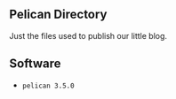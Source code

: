 ## Pelican Directory

Just the files used to publish our little blog.

## Software

* `pelican 3.5.0`
